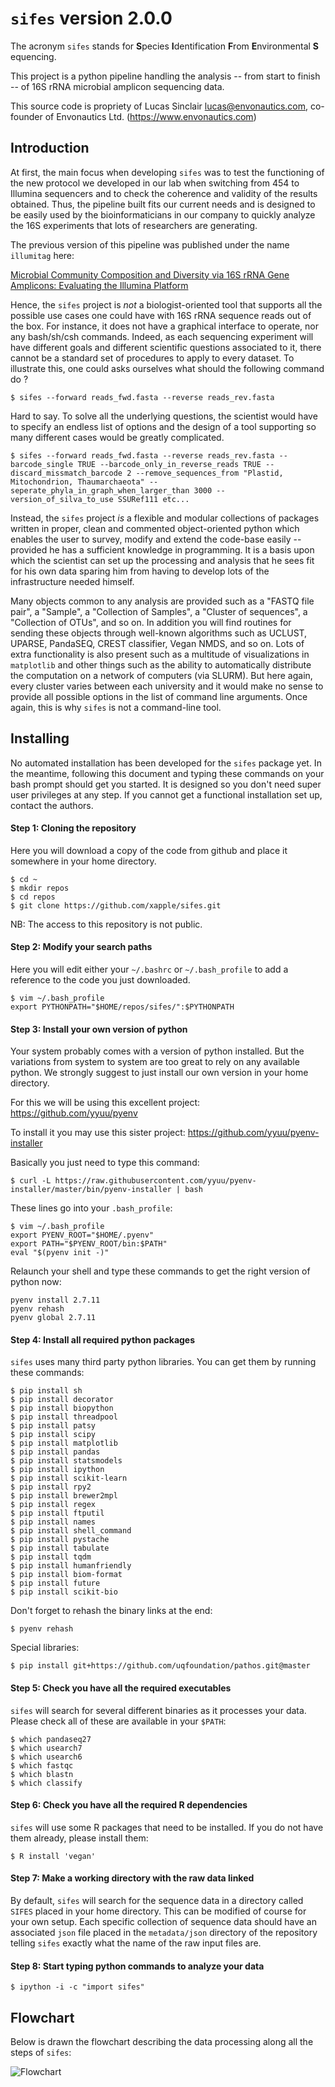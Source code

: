 # `sifes` version 2.0.0

The acronym `sifes` stands for **S**pecies **I**​dentification **F**​rom **E**​nvironmental **S**​equencing.

This project is a python pipeline handling the analysis -- from start to finish -- of 16S rRNA microbial amplicon sequencing data.

This source code is propriety of Lucas Sinclair <lucas@envonautics.com>, co-founder of Envonautics Ltd. (https://www.envonautics.com)

## Introduction

At first, the main focus when developing `sifes` was to test the functioning of the new protocol we developed in our lab when switching from 454 to Illumina sequencers and to check the coherence and validity of the results obtained. Thus, the pipeline built fits our current needs and is designed to be easily used by the bioinformaticians in our company to quickly analyze the 16S experiments that lots of researchers are generating.

The previous version of this pipeline was published under the name `illumitag` here:

[Microbial Community Composition and Diversity via 16S rRNA Gene Amplicons: Evaluating the Illumina Platform](http://journals.plos.org/plosone/article?id=10.1371/journal.pone.0116955)

Hence, the `sifes` project is *not* a biologist-oriented tool that supports all the possible use cases one could have with 16S rRNA sequence reads out of the box. For instance, it does not have a graphical interface to operate, nor any bash/sh/csh commands. Indeed, as each sequencing experiment will have different goals and different scientific questions associated to it, there cannot be a standard set of procedures to apply to every dataset. To illustrate this, one could asks ourselves what should the following command do ?

    $ sifes --forward reads_fwd.fasta --reverse reads_rev.fasta

Hard to say. To solve all the underlying questions, the scientist would have to specify an endless list of options and the design of a tool supporting so many different cases would be greatly complicated.

    $ sifes --forward reads_fwd.fasta --reverse reads_rev.fasta --barcode_single TRUE --barcode_only_in_reverse_reads TRUE --discard_missmatch_barcode 2 --remove_sequences_from "Plastid, Mitochondrion, Thaumarchaeota" --seperate_phyla_in_graph_when_larger_than 3000 --version_of_silva_to_use SSURef111 etc...

Instead, the `sifes` project *is* a flexible and modular collections of packages written in proper, clean and commented object-oriented python which enables the user to survey, modify and extend the code-base easily -- provided he has a sufficient knowledge in programming. It is a basis upon which the scientist can set up the processing and analysis that he sees fit for his own data sparing him from having to develop lots of the infrastructure needed himself.

Many objects common to any analysis are provided such as a "FASTQ file pair", a "Sample", a "Collection of Samples", a "Cluster of sequences", a "Collection of OTUs", and so on. In addition you will find routines for sending these objects through well-known algorithms such as UCLUST, UPARSE, PandaSEQ, CREST classifier, Vegan NMDS, and so on. Lots of extra functionality is also present such as a multitude of visualizations in `matplotlib` and other things such as the ability to automatically distribute the computation on a network of computers (via SLURM). But here again, every cluster varies between each university and it would make no sense to provide all possible options in the list of command line arguments. Once again, this is why `sifes` is not a command-line tool.

## Installing

No automated installation has been developed for the `sifes` package yet. In the meantime, following this document and typing these commands on your bash prompt should get you started. It is designed so you don't need super user privileges at any step. If you cannot get a functional installation set up, contact the authors.

#### Step 1: Cloning the repository
Here you will download a copy of the code from github and place it somewhere in your home directory.

    $ cd ~
    $ mkdir repos
    $ cd repos
    $ git clone https://github.com/xapple/sifes.git

NB: The access to this repository is not public.

#### Step 2: Modify your search paths
Here you will edit either your ``~/.bashrc`` or ``~/.bash_profile`` to add a reference to the code you just downloaded.

    $ vim ~/.bash_profile
    export PYTHONPATH="$HOME/repos/sifes/":$PYTHONPATH

#### Step 3: Install your own version of python
Your system probably comes with a version of python installed. But the variations from system to system are too great to rely on any available python. We strongly suggest to just install our own version in your home directory.

For this we will be using this excellent project: https://github.com/yyuu/pyenv

To install it you may use this sister project: https://github.com/yyuu/pyenv-installer

Basically you just need to type this command:

    $ curl -L https://raw.githubusercontent.com/yyuu/pyenv-installer/master/bin/pyenv-installer | bash

These lines go into your `.bash_profile`:

    $ vim ~/.bash_profile
    export PYENV_ROOT="$HOME/.pyenv"
    export PATH="$PYENV_ROOT/bin:$PATH"
    eval "$(pyenv init -)"

Relaunch your shell and type these commands to get the right version of python now:

    pyenv install 2.7.11
    pyenv rehash
    pyenv global 2.7.11

#### Step 4: Install all required python packages
`sifes` uses many third party python libraries. You can get them by running these commands:

    $ pip install sh
    $ pip install decorator
    $ pip install biopython
    $ pip install threadpool
    $ pip install patsy
    $ pip install scipy
    $ pip install matplotlib
    $ pip install pandas
    $ pip install statsmodels
    $ pip install ipython
    $ pip install scikit-learn
    $ pip install rpy2
    $ pip install brewer2mpl
    $ pip install regex
    $ pip install ftputil
    $ pip install names
    $ pip install shell_command
    $ pip install pystache
    $ pip install tabulate
    $ pip install tqdm
    $ pip install humanfriendly
    $ pip install biom-format
    $ pip install future
    $ pip install scikit-bio

Don't forget to rehash the binary links at the end:

    $ pyenv rehash

Special libraries:

    $ pip install git+https://github.com/uqfoundation/pathos.git@master

#### Step 5: Check you have all the required executables
`sifes` will search for several different binaries as it processes your data. Please check all of these are available in your `$PATH`:

    $ which pandaseq27
    $ which usearch7
    $ which usearch6
    $ which fastqc
    $ which blastn
    $ which classify

#### Step 6: Check you have all the required R dependencies
`sifes` will use some R packages that need to be installed. If you do not have them already, please install them:

    $ R install 'vegan'

#### Step 7: Make a working directory with the raw data linked
By default, `sifes` will search for the sequence data in a directory called `SIFES` placed in your home directory. This can be modified of course for your own setup. Each specific collection of sequence data should have an associated `json` file placed in the `metadata/json` directory of the repository telling `sifes` exactly what the name of the raw input files are.

#### Step 8: Start typing python commands to analyze your data

    $ ipython -i -c "import sifes"

## Flowchart
Below is drawn the flowchart describing the data processing along all the steps of `sifes`:

![Flowchart](/../master/documentation/flowcharts/pipeline_overview.png?raw=true "Flowchart")
